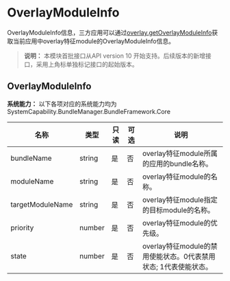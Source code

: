 # OverlayModuleInfo

OverlayModuleInfo信息，三方应用可以通过[overlay.getOverlayModuleInfo](js-apis-overlay.md#overlaygetoverlaymoduleinfo)获取当前应用中overlay特征module的OverlayModuleInfo信息。

> **说明：**
> 本模块首批接口从API version 10 开始支持。后续版本的新增接口，采用上角标单独标记接口的起始版本。

## OverlayModuleInfo

 **系统能力：** 以下各项对应的系统能力均为SystemCapability.BundleManager.BundleFramework.Core

| 名称                  | 类型                                                | 只读 | 可选 | 说明                                            |
| --------------------- | ---------------------------------------------------| ---- | ---- | ---------------------------------------------- |
| bundleName            | string                                             | 是   | 否   | overlay特征module所属的应用的bundle名称。           |
| moduleName            | string                                             | 是   | 否   | overlay特征module的名称。                       |
| targetModuleName      | string                                             | 是   | 否   | overlay特征module指定的目标module的名称。        |
| priority              | number                                             | 是   | 否   | overlay特征module的优先级。                   |
| state                 | number                                             | 是   | 否   | overlay特征module的禁用使能状态。0代表禁用状态; 1代表使能状态。                       |